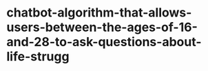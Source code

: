 # chatbot-algorithm-that-allows-users-between-the-ages-of-16-and-28-to-ask-questions-about-life-strugg